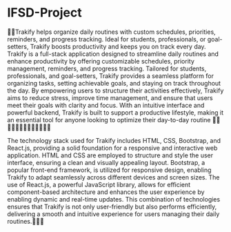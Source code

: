 # IFSD-Project
🚀🚀Trakify helps organize daily routines with custom schedules, priorities, reminders, and progress tracking. Ideal for students, professionals, or goal-setters, Trakify boosts productivity and keeps you on track every day. Trakify is a full-stack application designed to streamline daily routines and enhance productivity by offering customizable schedules, priority management, reminders, and progress tracking. Tailored for students, professionals, and goal-setters, Trakify provides a seamless platform for organizing tasks, setting achievable goals, and staying on track throughout the day. By empowering users to structure their activities effectively, Trakify aims to reduce stress, improve time management, and ensure that users meet their goals with clarity and focus. With an intuitive interface and powerful backend, Trakify is built to support a productive lifestyle, making it an essential tool for anyone looking to optimize their day-to-day routine 🧎‍♀️🧎‍➡️🏃‍♀️‍➡️🏃‍♀️‍➡️🧘🧘‍♂️

The technology stack used for Trakify includes HTML, CSS, Bootstrap, and React.js, providing a solid foundation for a responsive and interactive web application. HTML and CSS are employed to structure and style the user interface, ensuring a clean and visually appealing layout. Bootstrap, a popular front-end framework, is utilized for responsive design, enabling Trakify to adapt seamlessly across different devices and screen sizes. The use of React.js, a powerful JavaScript library, allows for efficient component-based architecture and enhances the user experience by enabling dynamic and real-time updates. This combination of technologies ensures that Trakify is not only user-friendly but also performs efficiently, delivering a smooth and intuitive experience for users managing their daily routines.🚀✨🔥
